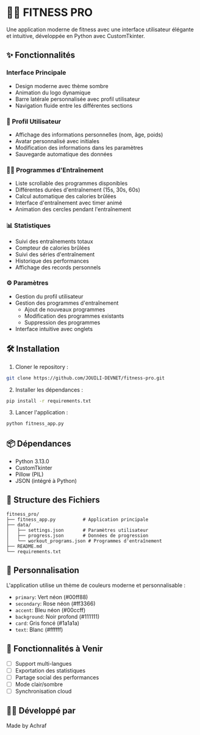 # 🏋️‍♂️ FITNESS PRO 

Une application moderne de fitness avec une interface utilisateur élégante et intuitive, développée en Python avec CustomTkinter.

## ✨ Fonctionnalités

### Interface Principale
- Design moderne avec thème sombre
- Animation du logo dynamique
- Barre latérale personnalisée avec profil utilisateur
- Navigation fluide entre les différentes sections

### 👤 Profil Utilisateur
- Affichage des informations personnelles (nom, âge, poids)
- Avatar personnalisé avec initiales
- Modification des informations dans les paramètres
- Sauvegarde automatique des données

### 🏋️‍♂️ Programmes d'Entraînement
- Liste scrollable des programmes disponibles
- Différentes durées d'entraînement (15s, 30s, 60s)
- Calcul automatique des calories brûlées
- Interface d'entraînement avec timer animé
- Animation des cercles pendant l'entraînement

### 📊 Statistiques
- Suivi des entraînements totaux
- Compteur de calories brûlées
- Suivi des séries d'entraînement
- Historique des performances
- Affichage des records personnels

### ⚙️ Paramètres
- Gestion du profil utilisateur
- Gestion des programmes d'entraînement
  - Ajout de nouveaux programmes
  - Modification des programmes existants
  - Suppression des programmes
- Interface intuitive avec onglets

## 🛠️ Installation

1. Cloner le repository :
```bash
git clone https://github.com/JOUILI-DEVNET/fitness-pro.git
```

2. Installer les dépendances :
```bash
pip install -r requirements.txt
```

3. Lancer l'application :
```bash
python fitness_app.py
```

## 📦 Dépendances

- Python 3.13.0
- CustomTkinter
- Pillow (PIL)
- JSON (intégré à Python)

## 📁 Structure des Fichiers

```
fitness_pro/
├── fitness_app.py          # Application principale
├── data/
│   ├── settings.json       # Paramètres utilisateur
│   ├── progress.json       # Données de progression
│   └── workout_programs.json # Programmes d'entraînement
├── README.md
└── requirements.txt
```

## 🎨 Personnalisation

L'application utilise un thème de couleurs moderne et personnalisable :
- `primary`: Vert néon (#00ff88)
- `secondary`: Rose néon (#ff3366)
- `accent`: Bleu néon (#00ccff)
- `background`: Noir profond (#111111)
- `card`: Gris foncé (#1a1a1a)
- `text`: Blanc (#ffffff)

## 🔄 Fonctionnalités à Venir

- [ ] Support multi-langues
- [ ] Exportation des statistiques
- [ ] Partage social des performances
- [ ] Mode clair/sombre
- [ ] Synchronisation cloud

## 👨‍💻 Développé par

Made by Achraf
